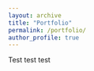 ```yaml
---
layout: archive
title: "Portfolio"
permalink: /portfolio/
author_profile: true
---
```


Test test test 

<!---
{% include base_path %}


{% for post in site.portfolio %}
  {% include archive-single.html %}
{% endfor %}
--->
